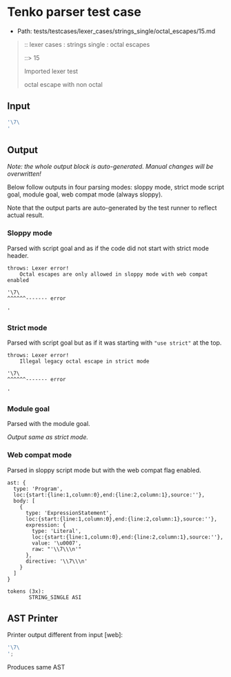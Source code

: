 # Tenko parser test case

- Path: tests/testcases/lexer_cases/strings_single/octal_escapes/15.md

> :: lexer cases : strings single : octal escapes
>
> ::> 15
>
> Imported lexer test
>
> octal escape with non octal

## Input

`````js
'\7\
'
`````

## Output

_Note: the whole output block is auto-generated. Manual changes will be overwritten!_

Below follow outputs in four parsing modes: sloppy mode, strict mode script goal, module goal, web compat mode (always sloppy).

Note that the output parts are auto-generated by the test runner to reflect actual result.

### Sloppy mode

Parsed with script goal and as if the code did not start with strict mode header.

`````
throws: Lexer error!
    Octal escapes are only allowed in sloppy mode with web compat enabled

'\7\
^^^^^^------- error

'
`````

### Strict mode

Parsed with script goal but as if it was starting with `"use strict"` at the top.

`````
throws: Lexer error!
    Illegal legacy octal escape in strict mode

'\7\
^^^^^^------- error

'
`````


### Module goal

Parsed with the module goal.

_Output same as strict mode._

### Web compat mode

Parsed in sloppy script mode but with the web compat flag enabled.

`````
ast: {
  type: 'Program',
  loc:{start:{line:1,column:0},end:{line:2,column:1},source:''},
  body: [
    {
      type: 'ExpressionStatement',
      loc:{start:{line:1,column:0},end:{line:2,column:1},source:''},
      expression: {
        type: 'Literal',
        loc:{start:{line:1,column:0},end:{line:2,column:1},source:''},
        value: '\u0007',
        raw: "'\\7\\\n'"
      },
      directive: '\\7\\\n'
    }
  ]
}

tokens (3x):
       STRING_SINGLE ASI
`````


## AST Printer

Printer output different from input [web]:

````js
'\7\
';
````

Produces same AST
